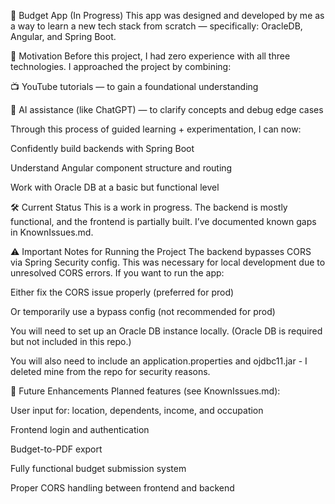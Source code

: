 💸 Budget App (In Progress) This app was designed and developed by me as a way to learn a new tech stack from scratch — specifically: OracleDB, Angular, and Spring Boot.

🚀 Motivation Before this project, I had zero experience with all three technologies. I approached the project by combining:

📺 YouTube tutorials — to gain a foundational understanding

🤖 AI assistance (like ChatGPT) — to clarify concepts and debug edge cases

Through this process of guided learning + experimentation, I can now:

Confidently build backends with Spring Boot

Understand Angular component structure and routing

Work with Oracle DB at a basic but functional level

🛠️ Current Status This is a work in progress. The backend is mostly functional, and the frontend is partially built. I’ve documented known gaps in KnownIssues.md.

⚠️ Important Notes for Running the Project The backend bypasses CORS via Spring Security config. This was necessary for local development due to unresolved CORS errors. If you want to run the app:

Either fix the CORS issue properly (preferred for prod)

Or temporarily use a bypass config (not recommended for prod)

You will need to set up an Oracle DB instance locally. (Oracle DB is required but not included in this repo.)

You will also need to include an application.properties and ojdbc11.jar - I deleted mine from the repo for security reasons.

🧩 Future Enhancements Planned features (see KnownIssues.md):

User input for: location, dependents, income, and occupation

Frontend login and authentication

Budget-to-PDF export

Fully functional budget submission system

Proper CORS handling between frontend and backend
